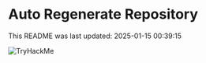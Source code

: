 # Auto Regenerate Repository

This README was last updated: 2025-01-15 00:39:15

 ![TryHackMe](https://tryhackme.com/badge/533634)